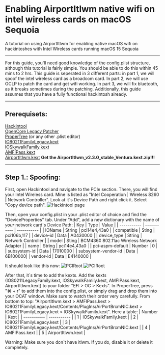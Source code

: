 # Enabling AirportItlwm native wifi on intel wireless cards on macOS Sequoia
A tutorial on using AirportItlwm for enabling native macOS wifi on hackintoshes with Intel Wireless cards running macOS 15 Sequoia

---

For this guide, you'll need good knowledge of the config.plist structure, although this tutorial is fairly simple. You should be able to do this within 45 mins to 2 hrs. This guide is seperated in 3 different parts: in part 1, we will spoof the intel wireless card as a broadcom card. In part 2, we will use OCLP to patch the card and get wifi working. In part 3, we will fix bluetooth, as it breaks sometimes during the patching. Additionally, this guide assumes that you have a fully functional hackintosh already.

---

## Prerequisets: 
[Hackintool](https://github.com/benbaker76/Hackintool)  
[OpenCore Legacy Patcher](https://github.com/dortania/OpenCore-Legacy-Patcher)  
[ProperTree](https://github.com/corpnewt/ProperTree) (or any other .plist editor)  
[IO80211FamilyLegacy.kext](https://github.com/dortania/OpenCore-Legacy-Patcher/blob/main/payloads/Kexts/Wifi/IO80211FamilyLegacy-v1.0.0.zip)  
[IOSkywalkFamily.kext](https://github.com/dortania/OpenCore-Legacy-Patcher/blob/main/payloads/Kexts/Wifi/IOSkywalkFamily-v1.2.0.zip)  
[AMFIPass.kext](https://github.com/dortania/OpenCore-Legacy-Patcher/blob/main/payloads/Kexts/Acidanthera/AMFIPass-v1.4.1-RELEASE.zip)  
[AirportItlwm.kext](https://github.com/openintelwireless/itlwm/releases) **Get the AirportItlwm_v2.3.0_stable_Ventura.kext.zip!!!**  
[]()
[]()

---

## Step 1.: Spoofing:  
First, open Hackintool and navigate to the PCIe section. There, you will find your Intel Wireless card. Mine is listed as "Intel Cooperation | Wireless 8260 | Network Controller". Look at it´s Device Path and right click it. Select "Copy device path". ![Hackintool page](hackintool.png)

Then, open your config.plist in your .plist editor of choice and find the "DeviceProperties" tab. Under "Add", add a new dictionary with the name of *your* network card´s Device Path:
| Key | Type | Value |
| ----------- | ----------- | ----------- |
| IOName | String | pci14e4,43a0 |
| compatible | Sting | pci106b,117 |
| device-id | Data | A0430000 |
| device_type | String | Network Controller |
| model | Sting | BCM4360 802.11ac Wireless Network Adapter |
| name | String | pci14e4,43a0 |
| pci-aspm-default | Number | 0 |
| subsystem-id | Data | 17010000 |
| subsystem-vendor-id | Data | 6B100000|
| vendor-id | Data | E4140000 |

It should look like this now: ![PCIRoot](PCI_PT.png) ![PCIRoot](PCI_OCAT.png)

After that, it´s time to add the kexts. Add the kexts (IO80211LegacyFamily.kext, IOSkywalkFamily.kext, AMFIPass.kext, AirportItlwm.kext) to your folder "EFI > OC > Kexts". In ProperTree, press "⌘ + r" to add them into the config.plist, or simply drag and drop them into your OCAT window. Make sure to watch their order very carefully. From bottom to top: "AirportItlwm.kext > AMFIPass.kext > IO80211FamilyLegacy.kext/Contents/PlugIns/AirPortBrcmNIC.kext > IO80211FamilyLegacy.kext > IOSkywalkFamily.kext". Here a table:
| Number | Kext |
| ----------- | ----------- |
| 1 | IOSkywalkFamily.kext |
| 2 | IO80211FamilyLegacy.kext |
| 3 | IO80211FamilyLegacy.kext/Contents/PlugIns/AirPortBrcmNIC.kext |
| 4 | AMFIPass.kext |
| 5 | AirportItlwm.kext |

Warning: Make sure you don´t have itlwm. If you do, disable it or delete it completely.
